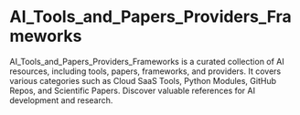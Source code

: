 # AI_Tools_and_Papers_Providers_Frameworks
AI_Tools_and_Papers_Providers_Frameworks is a curated collection of AI resources, including tools, papers, frameworks, and providers. It covers various categories such as Cloud SaaS Tools, Python Modules, GitHub Repos, and Scientific Papers. Discover valuable references for AI development and research.
